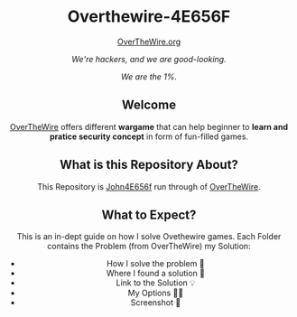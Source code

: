 <div align="center">

# Overthewire-4E656F
[OverTheWire.org](https://overthewire.org/wargames/)

<em>We're hackers, and we are good-looking.

We are the 1%.</em> 

## Welcome
[OverTheWire](https://overthewire.org/wargames/) offers different <b>wargame</b> that can help beginner to <b>learn and pratice security concept</b> in form of fun-filled games.

## What is this Repository About?
This Repository is [John4E656f](https://github.com/John4E656F) run through of [OverTheWire](https://overthewire.org/wargames/).

## What to Expect?
This is an in-dept guide on how I solve Ovethewire games. Each Folder contains the Problem (from OverTheWire) my Solution:

- How I solve the problem 🧐
- Where I found a solution 🤩
- Link to the Solution 💡
- My Options 🤷‍♂️
- Screenshot 🤳


